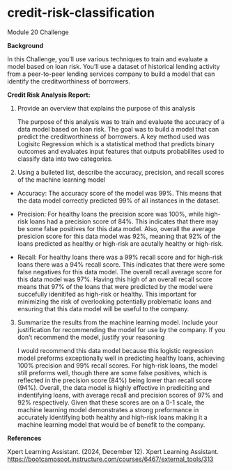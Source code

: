 # credit-risk-classification
Module 20 Challenge

**Background**

In this Challenge, you’ll use various techniques to train and evaluate a model based on loan risk. You’ll use a dataset of historical lending activity from a peer-to-peer lending services company to build a model that can identify the creditworthiness of borrowers.

**Credit Risk Analysis Report:**

1. Provide an overview that explains the purpose of this analysis

    The purpose of this analysis was to train and evaluate the accuracy of a data model based on loan risk. The goal was to build a model that can predict the creditworthiness of borrowers. A key method used was Logisitc Regression which is a statistical method that predicts binary outcomes and evaluates input features that outputs probabilites used to classify data into two categories. 

2. Using a bulleted list, describe the accuracy, precision, and recall scores of the machine learning model

* Accuracy: The accuracy score of the model was 99%. This means that the data model correctly predicted 99% of all instances in the dataset.

* Precision: For healthy loans the precision score was 100%, while high-risk loans had a precision score of 84%. This indicates that there may be some false positives for this data model. Also, overall the average presicion score for this data model was 92%, meaning that 92% of the loans predicted as healthy or high-risk are acutally healthy or high-risk.  

* Recall: For healthy loans there was a 99% recall score and for high-risk loans there was a 94% recall score. This indicates that there were some false negatives for this data model. The overall recall average score for this data model was 97%. Having this high of an overall recall score means that 97% of the loans that were predicted by the model were succefully idenitifed as high-risk or healthy. This important for minimizing the risk of overlooking potentially problematic loans and ensuring that this data model will be useful to the company. 

3. Summarize the results from the machine learning model. Include your justification for recommending the model for use by the company. If you don’t recommend the model, justify your reasoning

    I would recommend this data model because this logistic regression model preforms exceptionally well in predicting healthy loans, achieving 100% precision and 99% recall scores. For high-risk loans, the model still preforms well, though there are some false positives, which is reflected in the precision score (84%) being lower than recall score (94%). Overall, the data model is highly effective in prediciting and indentifying loans, with average recall and precision scores of 97%  and 92% respectively. Given that these scores are on a 0-1 scale, the machine learning model demonstrates a strong preformance in accurately identifying both healthy and high-risk loans making it a machine learning model that would be of benefit to the company. 

**References**

Xpert Learning Assistant. (2024, December 12). Xpert Learning Assistant. https://bootcampspot.instructure.com/courses/6467/external_tools/313

